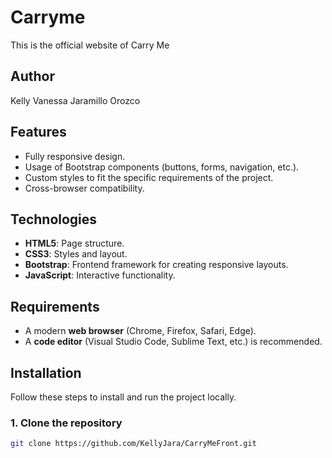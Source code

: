 # Carryme
This is the official website of Carry Me

## Author

Kelly Vanessa Jaramillo Orozco

## Features

- Fully responsive design.
- Usage of Bootstrap components (buttons, forms, navigation, etc.).
- Custom styles to fit the specific requirements of the project.
- Cross-browser compatibility.

## Technologies

- **HTML5**: Page structure.
- **CSS3**: Styles and layout.
- **Bootstrap**: Frontend framework for creating responsive layouts.
- **JavaScript**: Interactive functionality.


## Requirements

- A modern **web browser** (Chrome, Firefox, Safari, Edge).
- A **code editor** (Visual Studio Code, Sublime Text, etc.) is recommended.

## Installation

Follow these steps to install and run the project locally.

### 1. Clone the repository

```bash
git clone https://github.com/KellyJara/CarryMeFront.git



